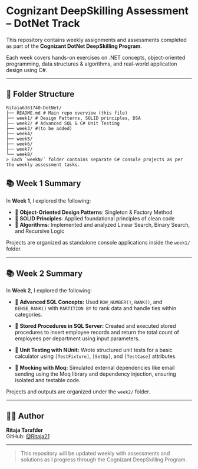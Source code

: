 # Cognizant DeepSkilling Assessment – DotNet Track

This repository contains weekly assignments and assessments completed as part of the **Cognizant DotNet DeepSkilling Program**.

Each week covers hands-on exercises on .NET concepts, object-oriented programming, data structures & algorithms, and real-world application design using C#.

---

## 📁 Folder Structure
```
Ritaja6361740-DotNet/
├── README.md # Main repo overview (this file)
├── week1/ # Design Patterns, SOLID principles, DSA
├── week2/ # Advanced SQL & C# Unit Testing
├── week3/ #(to be added)
├── week4/
├── week5/
├── week6/
├── week7/
└── week8/
> Each `weekN/` folder contains separate C# console projects as per the weekly assessment tasks.
```

## 📚 Week 1 Summary

In **Week 1**, I explored the following:

- 🔹 **Object-Oriented Design Patterns**: Singleton & Factory Method
- 🔹 **SOLID Principles**: Applied foundational principles of clean code
- 🔹 **Algorithms**: Implemented and analyzed Linear Search, Binary Search, and Recursive Logic

Projects are organized as standalone console applications inside the `week1/` folder.

---

## 📚 Week 2 Summary  
In **Week 2**, I explored the following:

- 🔹 **Advanced SQL Concepts:** Used `ROW_NUMBER()`, `RANK()`, and `DENSE_RANK()` with `PARTITION BY` to rank data and handle ties within categories.

- 🔹 **Stored Procedures in SQL Server:** Created and executed stored procedures to insert employee records and return the total count of employees per department using input parameters.

- 🔹 **Unit Testing with NUnit:** Wrote structured unit tests for a basic calculator using `[TestFixture]`, `[SetUp]`, and `[TestCase]` attributes.

- 🔹 **Mocking with Moq:** Simulated external dependencies like email sending using the Moq library and dependency injection, ensuring isolated and testable code.

Projects and outputs are organized under the `week2/` folder.

---

## 👩‍💻 Author

**Ritaja Tarafder**  
GitHub: [@Ritaja21](https://github.com/Ritaja21)

---

> This repository will be updated weekly with assessments and solutions as I progress through the Cognizant DeepSkilling Program.
